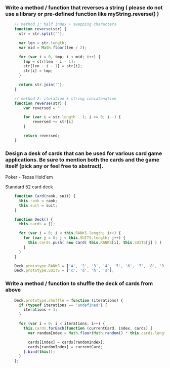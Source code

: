 ### Write a method / function that reverses a string ( please do not use a library or pre-defined function like myString.reverse() )
```js
    // method 1: half index + swapping characters
    function reverse(str) {
      str = str.split('');

      var len = str.length;
      var mid = Math.floor(len / 2);

      for (var i = 0, tmp; i < mid; i++) {
        tmp = str[len - i - 1];
        str[len - i - 1] = str[i];
        str[i] = tmp;
      }

      return str.join('');
    }

    // method 2: iteration + string concatenation
    function reverse(str) {
        var reversed = '';

        for (var i = str.length - 1; i >= 0; i--) {
            reversed += str[i]
        }

        return reversed;
    }
```
### Design a desk of cards that can be used for various card game applications.  Be sure to mention both the cards and the game itself (pick any or feel free to abstract).

Poker - Texas Hold'em

Standard 52 card deck

```js
    function Card(rank, suit) {
      this.rank = rank;
      this.suit = suit;
    }

    function Deck() {
      this.cards = [];

      for (var i = 0; i < this.RANKS.length; i++) {
        for (var j = 0; j < this.SUITS.length; j++) {
          this.cards.push( new Card( this.RANKS[i], this.SUITS[j] ) )
        }
      }
    }

    Deck.prototype.RANKS = ['A', '2', '3', '4', '5', '6', '7', '8', '9', '10', 'J', 'Q', 'K'];
    Deck.prototype.SUITS = ['c', 'd', 'h', 's'];
```

### Write a method / function to shuffle the deck of cards from above
```js
    Deck.prototype.shuffle = function (iterations) {
      if (typeof iterations == 'undefined') {
        iterations = 1;
      }

      for (var i = 0; i < iterations; i++) {
        this.cards.forEach(function (currentCard, index, cards) {
          var randomIndex = Math.floor(Math.random() * this.cards.length );

          cards[index] = cards[randomIndex];
          cards[randomIndex] = currentCard;
        }.bind(this));
      }
    };
```
